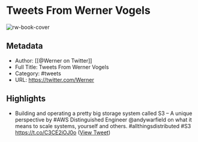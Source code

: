 # Tweets From Werner Vogels

![rw-book-cover](https://pbs.twimg.com/profile_images/563188960394891264/z3-Rh11q.jpeg)

## Metadata
- Author: [[@Werner on Twitter]]
- Full Title: Tweets From Werner Vogels
- Category: #tweets
- URL: https://twitter.com/Werner

## Highlights
- Building and operating a pretty big storage system called S3 – A unique perspective by #AWS Distinguished Engineer @andywarfield on what it means to scale systems, yourself and others. #allthingsdistributed #S3 https://t.co/C3CE2iOJ0o ([View Tweet](https://twitter.com/Werner/status/1684582839377952768))
